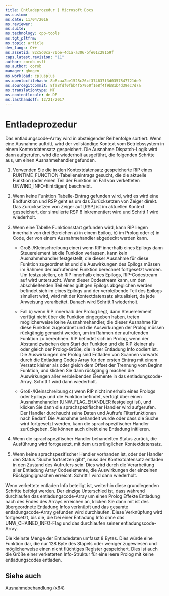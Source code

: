 ```yaml
---
title: Entladeprozedur | Microsoft Docs
ms.custom: 
ms.date: 11/04/2016
ms.reviewer: 
ms.suite: 
ms.technology: cpp-tools
ms.tgt_pltfrm: 
ms.topic: article
dev_langs: C++
ms.assetid: 82c5d0ca-70be-4d1a-a306-bfe01c29159f
caps.latest.revision: "11"
author: corob-msft
ms.author: corob
manager: ghogen
ms.workload: cplusplus
ms.openlocfilehash: 8b8caa2be1528c26cf374637f3d0357847721de9
ms.sourcegitcommit: 8fa8fdf0fbb4f57950f1e8f4f9b81b4d39ec7d7a
ms.translationtype: MT
ms.contentlocale: de-DE
ms.lasthandoff: 12/21/2017
---
```

# <a name="unwind-procedure"></a>Entladeprozedur
Das entladungscode-Array wird in absteigender Reihenfolge sortiert. Wenn eine Ausnahme auftritt, wird der vollständige Kontext vom Betriebssystem in einem Kontextdatensatz gespeichert. Die Ausnahme Dispatch-Logik wird dann aufgerufen, wird die wiederholt ausgeführt, die folgenden Schritte aus, um einen Ausnahmehandler gefunden.  
  
1.  Verwenden Sie die in den Kontextdatensatz gespeicherte RIP eines RUNTIME_FUNCTION-Tabelleneintrags gesucht, die die aktuelle Funktion (oder einen Teil der Funktion im Fall von verketteten UNWIND_INFO-Einträgen) beschreibt.  
  
2.  Wenn keine Funktion Tabelle-Eintrag gefunden wird, wird es wird eine Endfunktion und RSP geht es um das Zurücksetzen von Zeiger direkt. Das Zurücksetzen von Zeiger auf [RSP] ist im aktuellen Kontext gespeichert, der simulierte RSP 8 inkrementiert wird und Schritt 1 wird wiederholt.  
  
3.  Wenn eine Tabelle Funktionsstart gefunden wird, kann RIP liegen innerhalb von drei Bereichen a) in einem Epilog, b) im Prolog oder c) in Code, der von einem Ausnahmehandler abgedeckt werden kann.  
  
    -   Groß-/Kleinschreibung einer) wenn RIP innerhalb eines Epilogs dann Steuerelement ist die Funktion verlassen, kann kein Ausnahmehandler festgestellt, die dieser Ausnahme für diese Funktion zugeordnet ist und die Auswirkungen des Epilogs müssen im Rahmen der aufrufenden Funktion berechnet fortgesetzt werden. Um festzustellen, ob RIP innerhalb eines Epilogs, RIP-Codestream auf wird untersucht. Wenn dieser Codestream kann, um den abschließenden Teil eines gültigen Epilogs abgeglichen werden befindet sich im eines Epilogs und der verbleibende Teil des Epilogs simuliert wird, wird mit der Kontextdatensatz aktualisiert, da jede Anweisung verarbeitet. Danach wird Schritt 1 wiederholt.  
  
    -   Fall b) wenn RIP innerhalb der Prolog liegt, dann Steuerelement verfügt nicht über die Funktion eingegeben haben, treten möglicherweise keine Ausnahmehandler, die dieser Ausnahme für diese Funktion zugeordnet und die Auswirkungen der Prolog müssen rückgängig gemacht werden, um im Rahmen der aufrufenden Funktion zu berechnen. RIP befindet sich im Prolog, wenn der Abstand zwischen dem Start der Funktion und die RIP kleiner als oder gleich der Prolog-Größe, die in der Entladung Info codiert ist. Die Auswirkungen der Prolog sind Entladen von Scannen vorwärts durch die Entladung Codes Array für den ersten Eintrag mit einem Versatz kleiner als oder gleich dem Offset der Trennung vom Beginn Funktion, und klicken Sie dann rückgängig machen die Auswirkungen aller verbleibenden Elemente in das entladungscode-Array. Schritt 1 wird dann wiederholt.  
  
    -   Groß-/Kleinschreibung c) wenn RIP nicht innerhalb eines Prologs oder Epilogs und die Funktion befindet, verfügt über einen Ausnahmehandler (UNW_FLAG_EHANDLER festgelegt ist), und klicken Sie dann die sprachspezifischer Handler wird aufgerufen. Der Handler durchsucht seine Daten und Aufrufe Filterfunktionen nach Bedarf. Die Ausnahme behandelt wurde oder dass die Suche wird fortgesetzt werden, kann die sprachspezifischer Handler zurückgeben. Sie können auch direkt eine Entladung initiieren.  
  
4.  Wenn die sprachspezifischer Handler behandelten Status zurück, die Ausführung wird fortgesetzt, mit dem ursprünglichen Kontextdatensatz.  
  
5.  Wenn keine sprachspezifischer Handler vorhanden ist, oder der Handler den Status "Suche fortsetzen gibt", muss der Kontextdatensatz entladen in den Zustand des Aufrufers sein. Dies wird durch die Verarbeitung aller Entladung Array Codeelemente, die Auswirkungen der einzelnen Rückgängigmachen erreicht. Schritt 1 wird dann wiederholt.  
  
 Wenn verkettete entladen Info beteiligt ist, weiterhin diese grundlegenden Schritte befolgt werden. Der einzige Unterschied ist, dass während durchlaufen das entladungscode-Array um einen Prolog Effekte Entladung nach des Endes des Arrays erreichen an, klicken Sie dann mit ist des übergeordnete Entladung Infos verknüpft und das gesamte entladungscode-Array gefunden wird durchlaufen. Diese Verknüpfung wird fortgesetzt, bis die, die bei einer Entladung Info ohne das UNW_CHAINED_INFO-Flag und das durchlaufen seiner entladungscode-Array.  
  
 Die kleinste Menge der Entladedaten umfasst 8 Bytes. Dies würde eine Funktion dar, die nur 128 Byte des Stapels oder weniger zugewiesen und möglicherweise einen nicht flüchtiges Register gespeichert. Dies ist auch die Größe einer verketteten Info-Struktur für eine leere Prolog mit keine entladungscodes entladen.  
  
## <a name="see-also"></a>Siehe auch  
 [Ausnahmebehandlung (x64)](../build/exception-handling-x64.md)